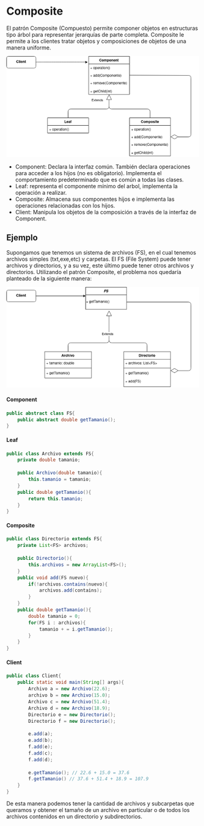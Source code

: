 # Composite
El patrón Composite (Compuesto) permite componer objetos en estructuras tipo árbol para representar jerarquías de parte completa. Composite le permite a los clientes tratar objetos y composiciones de objetos de una manera uniforme.

![CompositeUML](Composite.png)

- Component: Declara la interfaz común. También declara operaciones para acceder a los hijos (no es obligatorio). Implementa el comportamiento predeterminado que es común a todas las clases.
- Leaf: representa el componente mínimo del arbol, implementa la operación a realizar.
- Composite: Almacena sus componentes hijos e implementa las operaciones relacionadas con los hijos.
- Client: Manipula los objetos de la composición a través de la interfaz de Component.



## Ejemplo

Supongamos que tenemos un sistema de archivos (FS), en el cual tenemos archivos simples (txt,exe,etc) y carpetas. El FS (File System) puede tener archivos y directorios, y a su vez, este último puede tener otros archivos y directorios. Utilizando el patrón Composite, el problema nos quedaría planteado de la siguiente manera:

![FSUML](FS.png)

#### Component
```java
public abstract class FS{
    public abstract double getTamanio();
}
```

#### Leaf
```java
public class Archivo extends FS{
    private double tamanio;
    
    public Archivo(double tamanio){
        this.tamanio = tamanio;
    }
    public double getTamanio(){
        return this.tamanio;
    }
}
```
#### Composite
```java
public class Directorio extends FS{
    private List<FS> archivos;
    
    public Directorio(){
        this.archivos = new ArrayList<FS>();
    }
    public void add(FS nuevo){
        if(!archivos.contains(nuevo){
            archivos.add(contains);
        }
    }
    public double getTamanio(){
        double tamanio = 0;
        for(FS i : archivos){
            tamanio + = i.getTamanio();
        }
    }
}
```
#### Client
```java
public class Client{
    public static void main(String[] args){
        Archivo a = new Archivo(22.6);
        archivo b = new Archivo(15.0);
        Archivo c = new Archivo(51.4);
        Archivo d = new Archivo(18.9);
        Directorio e = new Directorio();
        Directorio f = new Directorio();
        
        e.add(a);
        e.add(b);
        f.add(e);
        f.add(c);
        f.add(d);
        
        e.getTamanio(); // 22.6 + 15.0 = 37.6
        f.getTamanio() // 37.6 + 51.4 + 18.9 = 107.9
    }
}
```
De esta manera podemos tener la cantidad de archivos y subcarpetas que queramos y obtener el tamaño de un archivo en particular o de todos los archivos contenidos en un directorio y subdirectorios.

